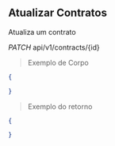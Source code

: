 ## Atualizar Contratos

Atualiza um contrato

<div class="api-endpoint">
  <div class="endpoint-data">
    <i class="label label-get">PATCH</i>
     api/v1/contracts/{id}
  </div>
</div>


> Exemplo de Corpo

```json
{

}
```

> Exemplo do retorno

```json
{

}
```